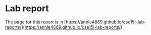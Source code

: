 # Lab report

The page for this report is in [https://annle4869.github.io/cse15l-lab-reports/](https://annle4869.github.io/cse15l-lab-reports/)
